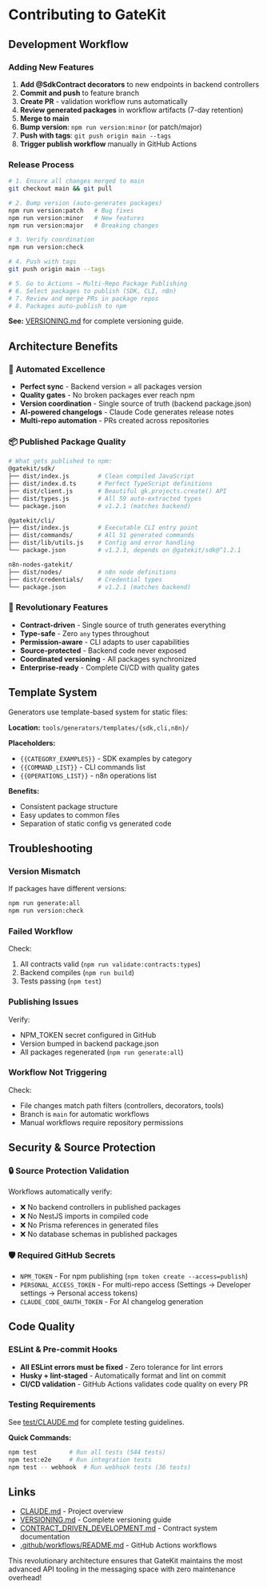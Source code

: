 # Contributing to GateKit

## Development Workflow

### Adding New Features

1. **Add @SdkContract decorators** to new endpoints in backend controllers
2. **Commit and push** to feature branch
3. **Create PR** - validation workflow runs automatically
4. **Review generated packages** in workflow artifacts (7-day retention)
5. **Merge to main**
6. **Bump version**: `npm run version:minor` (or patch/major)
7. **Push with tags**: `git push origin main --tags`
8. **Trigger publish workflow** manually in GitHub Actions

### Release Process

```bash
# 1. Ensure all changes merged to main
git checkout main && git pull

# 2. Bump version (auto-generates packages)
npm run version:patch   # Bug fixes
npm run version:minor   # New features
npm run version:major   # Breaking changes

# 3. Verify coordination
npm run version:check

# 4. Push with tags
git push origin main --tags

# 5. Go to Actions → Multi-Repo Package Publishing
# 6. Select packages to publish (SDK, CLI, n8n)
# 7. Review and merge PRs in package repos
# 8. Packages auto-publish to npm
```

**See:** [VERSIONING.md](./VERSIONING.md) for complete versioning guide.

## Architecture Benefits

### 🚀 **Automated Excellence**

- **Perfect sync** - Backend version = all packages version
- **Quality gates** - No broken packages ever reach npm
- **Version coordination** - Single source of truth (backend package.json)
- **AI-powered changelogs** - Claude Code generates release notes
- **Multi-repo automation** - PRs created across repositories

### 📦 **Published Package Quality**

```bash
# What gets published to npm:
@gatekit/sdk/
├── dist/index.js        # Clean compiled JavaScript
├── dist/index.d.ts      # Perfect TypeScript definitions
├── dist/client.js       # Beautiful gk.projects.create() API
├── dist/types.js        # All 59 auto-extracted types
└── package.json         # v1.2.1 (matches backend)

@gatekit/cli/
├── dist/index.js        # Executable CLI entry point
├── dist/commands/       # All 51 generated commands
├── dist/lib/utils.js    # Config and error handling
└── package.json         # v1.2.1, depends on @gatekit/sdk@^1.2.1

n8n-nodes-gatekit/
├── dist/nodes/          # n8n node definitions
├── dist/credentials/    # Credential types
└── package.json         # v1.2.1 (matches backend)
```

### 🎯 **Revolutionary Features**

- **Contract-driven** - Single source of truth generates everything
- **Type-safe** - Zero `any` types throughout
- **Permission-aware** - CLI adapts to user capabilities
- **Source-protected** - Backend code never exposed
- **Coordinated versioning** - All packages synchronized
- **Enterprise-ready** - Complete CI/CD with quality gates

## Template System

Generators use template-based system for static files:

**Location:** `tools/generators/templates/{sdk,cli,n8n}/`

**Placeholders:**

- `{{CATEGORY_EXAMPLES}}` - SDK examples by category
- `{{COMMAND_LIST}}` - CLI commands list
- `{{OPERATIONS_LIST}}` - n8n operations list

**Benefits:**

- Consistent package structure
- Easy updates to common files
- Separation of static config vs generated code

## Troubleshooting

### Version Mismatch

If packages have different versions:

```bash
npm run generate:all
npm run version:check
```

### Failed Workflow

Check:

1. All contracts valid (`npm run validate:contracts:types`)
2. Backend compiles (`npm run build`)
3. Tests passing (`npm test`)

### Publishing Issues

Verify:

- NPM_TOKEN secret configured in GitHub
- Version bumped in backend package.json
- All packages regenerated (`npm run generate:all`)

### Workflow Not Triggering

Check:

- File changes match path filters (controllers, decorators, tools)
- Branch is `main` for automatic workflows
- Manual workflows require repository permissions

## Security & Source Protection

### 🔒 **Source Protection Validation**

Workflows automatically verify:

- ❌ No backend controllers in published packages
- ❌ No NestJS imports in compiled code
- ❌ No Prisma references in generated files
- ❌ No database schemas in published packages

### 🛡️ **Required GitHub Secrets**

- `NPM_TOKEN` - For npm publishing (`npm token create --access=publish`)
- `PERSONAL_ACCESS_TOKEN` - For multi-repo access (Settings → Developer settings → Personal access tokens)
- `CLAUDE_CODE_OAUTH_TOKEN` - For AI changelog generation

## Code Quality

### ESLint & Pre-commit Hooks

- **All ESLint errors must be fixed** - Zero tolerance for lint errors
- **Husky + lint-staged** - Automatically format and lint on commit
- **CI/CD validation** - GitHub Actions validates code quality on every PR

### Testing Requirements

See [test/CLAUDE.md](./test/CLAUDE.md) for complete testing guidelines.

**Quick Commands:**

```bash
npm test         # Run all tests (544 tests)
npm test:e2e     # Run integration tests
npm test -- webhook  # Run webhook tests (36 tests)
```

## Links

- [CLAUDE.md](./CLAUDE.md) - Project overview
- [VERSIONING.md](./VERSIONING.md) - Complete versioning guide
- [CONTRACT_DRIVEN_DEVELOPMENT.md](./CONTRACT_DRIVEN_DEVELOPMENT.md) - Contract system documentation
- [.github/workflows/README.md](./.github/workflows/README.md) - GitHub Actions workflows

This revolutionary architecture ensures that GateKit maintains the most advanced API tooling in the messaging space with zero maintenance overhead!
